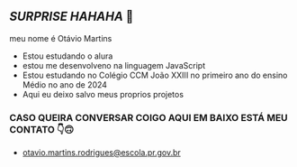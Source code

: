 ## _SURPRISE HAHAHA_ 🥳

meu nome é Otávio Martins

- Estou estudando o alura
- estou me desenvolveno na linguagem JavaScript
- Estou estudando no Colégio CCM João XXIII no primeiro ano do ensino Médio no ano de 2024
- Aqui eu deixo salvo meus proprios projetos

### CASO QUEIRA CONVERSAR COIGO AQUI EM BAIXO ESTÁ MEU CONTATO 👇🙃

- otavio.martins.rodrigues@escola.pr.gov.br

